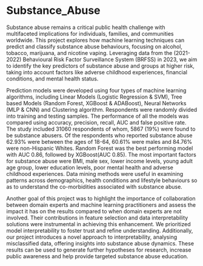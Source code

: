 # Substance_Abuse

Substance abuse remains a critical public health challenge with multifaceted implications for individuals, families, and communities worldwide. This project explores how machine learning techniques can predict and classify substance abuse behaviours, focusing on alcohol, tobacco, marijuana, and nicotine vaping. Leveraging data from the (2021-2022) Behavioural Risk Factor Surveillance System (BRFSS) in 2023, we aim to identify the key predictors of substance abuse and groups at higher risk, taking into account factors like adverse childhood experiences, financial conditions, and mental health status. 

Prediction models were developed using four types of machine learning algorithms, including Linear Models (Logistic Regression \& SVM), Tree based Models (Random Forest, XGBoost \& ADABoost), Neural Networks (MLP \& CNN) and Clustering algorithm. Respondents were randomly divided into training and testing samples. The performance of all the models was compared using accuracy, precision, recall, AUC and false positive rate. The study included 31060 respondents of whom, 5867 (19\%) were found to be substance abusers. Of the respondents who reported substance abuse 62.93\% were between the ages of 18-64, 60.61\% were males and 84.76\% were non-Hispanic Whites. Random Forest was the best performing model with AUC 0.86, followed by XGBoost(AUC 0.85). The most important factors for substance abuse were BMI, male sex, lower income levels, young adult age group, lower education levels, poor mental health and adverse childhood experiences. Data mining methods were useful in examining patterns across demographics, health conditions and lifestyle behaviours so as to understand the co-morbidities associated with substance abuse. 

Another goal of this project was to highlight the importance of collaboration between domain experts and machine learning practitioners and assess the impact it has on the results compared to when domain experts are not involved. Their contributions in feature selection and data interpretability solutions were instrumental in achieving this enhancement. We prioritized model interpretability to foster trust and refine understanding. Additionally, our project introduces a novel approach to interpretability, analysing misclassified data, offering insights into substance abuse dynamics. These results can be used to generate further hypotheses for research, increase public awareness and help provide targeted substance abuse education.
